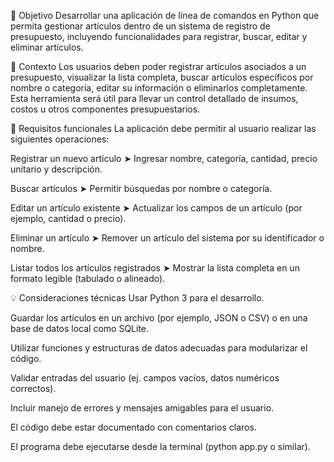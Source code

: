 🎯 Objetivo
Desarrollar una aplicación de línea de comandos en Python que permita gestionar artículos dentro de un sistema de registro de presupuesto, incluyendo funcionalidades para registrar, buscar, editar y eliminar artículos.

📝 Contexto
Los usuarios deben poder registrar artículos asociados a un presupuesto, visualizar la lista completa, buscar artículos específicos por nombre o categoría, editar su información o eliminarlos completamente. Esta herramienta será útil para llevar un control detallado de insumos, costos u otros componentes presupuestarios.

📌 Requisitos funcionales
La aplicación debe permitir al usuario realizar las siguientes operaciones:

Registrar un nuevo artículo
➤ Ingresar nombre, categoría, cantidad, precio unitario y descripción.

Buscar artículos
➤ Permitir búsquedas por nombre o categoría.

Editar un artículo existente
➤ Actualizar los campos de un artículo (por ejemplo, cantidad o precio).

Eliminar un artículo
➤ Remover un artículo del sistema por su identificador o nombre.

Listar todos los artículos registrados
➤ Mostrar la lista completa en un formato legible (tabulado o alineado).

💡 Consideraciones técnicas
Usar Python 3 para el desarrollo.

Guardar los artículos en un archivo (por ejemplo, JSON o CSV) o en una base de datos local como SQLite.

Utilizar funciones y estructuras de datos adecuadas para modularizar el código.

Validar entradas del usuario (ej. campos vacíos, datos numéricos correctos).

Incluir manejo de errores y mensajes amigables para el usuario.

El código debe estar documentado con comentarios claros.

El programa debe ejecutarse desde la terminal (python app.py o similar).
